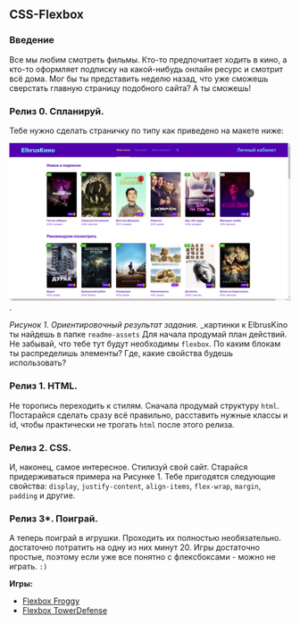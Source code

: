 ## CSS-Flexbox

### Введение

Все мы любим смотреть фильмы. Кто-то предпочитает ходить в кино, а кто-то оформляет подписку на какой-нибудь онлайн ресурс и смотрит всё дома. Мог бы ты представить неделю назад, что уже сможешь сверстать главную страницу подобного сайта? А ты сможешь!

### Релиз 0. Спланируй.

Тебе нужно сделать страничку по типу как приведено на макете ниже:

![screenshot](readme-assets/ElbrusKino.png).

_Рисунок 1. Ориентировочный результат задания._
_картинки к ElbrusKino ты найдешь в папке `readme-assets`
Для начала продумай план действий. Не забывай, что тебе тут будут необходимы `flexbox`. По каким блокам ты распределишь элементы? Где, какие свойства будешь использовать?

### Релиз 1. HTML.

Не торопись переходить к стилям. Сначала продумай структуру `html`. Постарайся сделать сразу всё правильно, расставить нужные классы и id, чтобы практически не трогать `html` после этого релиза.

### Релиз 2. CSS.

И, наконец, самое интересное. Стилизуй свой сайт. Старайся придерживаться примера на Рисунке 1. Тебе пригодятся следующие свойства: `display`, `justify-content`, `align-items`, `flex-wrap`, `margin`, `padding` и другие.


### Релиз 3*. Поиграй.
А теперь поиграй в игрушки. Проходить их полностью необязательно. достаточно потратить на одну из них минут 20. Игры достаточно простые, поэтому если уже все понятно с флексбоксами - можно не играть. `:)`


__Игры:__

- [Flexbox Froggy](https://flexboxfroggy.com/#ru)
- [Flexbox TowerDefense](http://www.flexboxdefense.com/)
